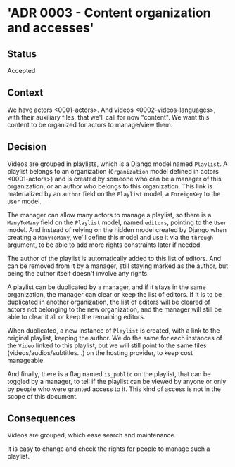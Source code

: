 # 'ADR 0003 - Content organization and accesses'

## Status

Accepted

## Context

We have actors &lt;0001-actors&gt;. And
videos &lt;0002-videos-languages&gt;, with their auxiliary files, that
we'll call for now "content". We want this content to be organized for
actors to manage/view them.

## Decision

Videos are grouped in playlists, which is a Django model named
`Playlist`. A playlist belongs to an organization (`Organization` model
defined in actors &lt;0001-actors&gt;) and is created by someone who can
be a manager of this organization, or an author who belongs to this
organization. This link is materialized by an `author` field on the
`Playlist` model, a `ForeignKey` to the `User` model.

The manager can allow many actors to manage a playlist, so there is a
`ManyToMany` field on the `Playlist` model, named `editors`, pointing to
the `User` model. And instead of relying on the hidden model created by
Django when creating a `ManyToMany`, we'll define this model and use it
via the `through` argument, to be able to add more rights constraints
later if needed.

The author of the playlist is automatically added to this list of
editors. And can be removed from it by a manager, still staying marked
as the author, but being the author itself doesn't involve any rights.

A playlist can be duplicated by a manager, and if it stays in the same
organization, the manager can clear or keep the list of editors. If it
is to be duplicated in another organization, the list of editors will be
cleared of actors not belonging to the new organization, and the manager
will still be able to clear it all or keep the remaining editors.

When duplicated, a new instance of `Playlist` is created, with a link to
the original playlist, keeping the author. We do the same for each
instances of the `Video` linked to this playlist, but we will still
point to the same files (videos/audios/subtitles...) on the hosting
provider, to keep cost manageable.

And finally, there is a flag named `is_public` on the playlist, that can
be toggled by a manager, to tell if the playlist can be viewed by anyone
or only by people who were granted access to it. This kind of access is
not in the scope of this document.

## Consequences

Videos are grouped, which ease search and maintenance.

It is easy to change and check the rights for people to manage such a
playlist.
